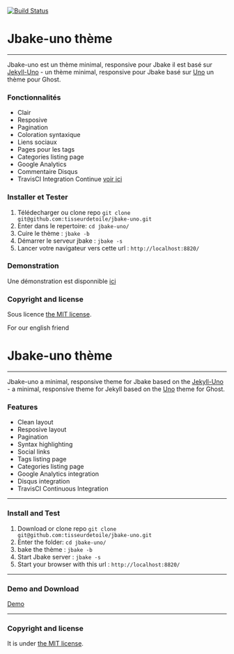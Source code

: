 [![Build Status](https://www.travis-ci.org/tisseurdetoile/jbake-uno.svg?branch=master)](https://www.travis-ci.org/tisseurdetoile/jbake-uno)

# Jbake-uno thème
-------

Jbake-uno est un thème minimal, responsive pour Jbake il est basé sur [Jekyll-Uno](https://github.com/joshgerdes/jekyll-uno/) - un thème minimal, responsive pour Jbake basé sur [Uno](https://github.com/daleanthony/Uno) un thème pour Ghost.

### Fonctionnalités

* Clair
* Resposive
* Pagination
* Coloration syntaxique
* Liens sociaux
* Pages pour les tags
* Categories listing page
* Google Analytics
* Commentaire Disqus
* TravisCI Integration Continue [voir ici](http://www.tisseurdetoile.net/blog/2017/2017-11-03-jbake_git_travis.html)

### Installer et Tester

1. Télédecharger ou clone repo `git clone git@github.com:tisseurdetoile/jbake-uno.git`
2. Enter dans le repertoire: `cd jbake-uno/`
3. Cuire le thème : `jbake -b`
4. Démarrer le serveur jbake : `jbake -s`
5. Lancer votre navigateur vers cette url : `http://localhost:8820/`

### Demonstration
Une démonstration est disponnible [ici](http://jbakeunodemo.ouvaton.org/)

### Copyright and license

Sous licence [the MIT license](/LICENSE).


For our english friend

# Jbake-uno thème
-------
Jbake-uno a minimal, responsive theme for Jbake based on the 
[Jekyll-Uno](https://github.com/joshgerdes/jekyll-uno/) - a minimal, responsive theme for Jekyll based on the [Uno](https://github.com/daleanthony/Uno) theme for Ghost.


### Features

* Clean layout
* Resposive layout
* Pagination
* Syntax highlighting
* Social links
* Tags listing page
* Categories listing page
* Google Analytics integration
* Disqus integration
* TravisCI Continuous Integration

---

### Install and Test

1. Download or clone repo `git clone git@github.com:tisseurdetoile/jbake-uno.git`
2. Enter the folder: `cd jbake-uno/`
3. bake the thème : `jbake -b`
4. Start Jbake server : `jbake -s`
5. Start your browser with this url : `http://localhost:8820/`

---

### Demo and Download

[Demo](http://jbakeunodemo.ouvaton.org/)

---

### Copyright and license

It is under [the MIT license](/LICENSE).
